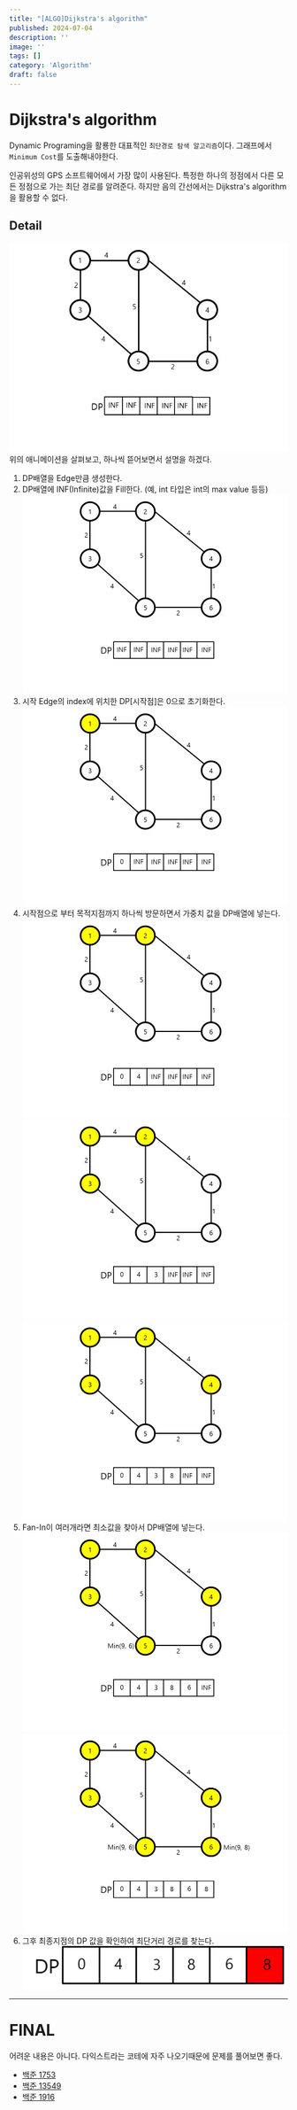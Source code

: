 ```yaml
---
title: "[ALGO]Dijkstra's algorithm"
published: 2024-07-04
description: ''
image: ''
tags: []
category: 'Algorithm'
draft: false 
---
```

# Dijkstra's algorithm

Dynamic Programing을 활룡한 대표적인 `최단경로 탐색 알고리즘`이다. 그래프에서 `Minimum Cost`를 도출해내야한다.

인공위성의 GPS 소프트웨어에서 가장 많이 사용된다. 특정한 하나의 정점에서 다른 모든 정점으로 가는 최단 경로를 알려준다. 하지만 음의 간선에서는 Dijkstra's algorithm을 활용할 수 없다.

## Detail
![Alt text](./DijkstraAsset/Dijlstra.gif)
위의 애니메이션을 살펴보고, 하나씩 뜯어보면서 설명을 하겠다.

1. DP배열을 Edge만큼 생성한다.
2. DP배열에 INF(Infinite)값을 Fill한다. (예, int 타입은 int의 max value 등등)
   ![Alt text](./DijkstraAsset/step1.JPG)
3. 시작 Edge의 index에 위치한 DP[시작점]은 0으로 초기화한다.
   ![Alt text](./DijkstraAsset/step2.JPG)
4. 시작점으로 부터 목적지점까지 하나씩 방문하면서 가중치 값을 DP배열에 넣는다.
   ![Alt text](./DijkstraAsset/step3.JPG)
   ![Alt text](./DijkstraAsset/step4.JPG)
   ![Alt text](./DijkstraAsset/step5.JPG)
5. Fan-In이 여러개라면 최소값을 찾아서 DP배열에 넣는다.
   ![Alt text](./DijkstraAsset/step6.JPG)
   ![Alt text](./DijkstraAsset/step7.JPG)
6. 그후 최종지점의 DP 값을 확인하여 최단거리 경로를 찾는다.
   ![Alt text](./DijkstraAsset/answer.png)

---
# FINAL
어려운 내용은 아니다. 다익스트라는 코테에 자주 나오기때문에 문제를 풀어보면 좋다.
- [백준 1753](https://www.acmicpc.net/problem/1753)
- [백준 13549](https://www.acmicpc.net/problem/13549)
- [백준 1916](https://www.acmicpc.net/problem/1916)

